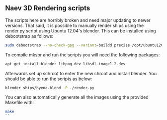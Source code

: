 ## Naev 3D Rendering scripts

The scripts here are horribly broken and need major updating to newer versions.
That said, it is possible to manually render ships using the render.py script
using Ubuntu 12.04's blender. This can be installed using debootstrap as follows:

```sh
sudo debootstrap --no-check-gpg --variant=buildd precise /opt/ubuntu1204 http://archive.ubuntu.com/ubuntu/
```

To compile mkspr and run the scripts you will need the following packages:

```sh
apt-get install blender libpng-dev libsdl-image1.2-dev
```

Afterwards set up schroot to enter the new chroot and install blender. You
should be able to run the scripts as below:

```sh
blender ships/hyena.blend -P ./render.py
```

You can also automatically generate all the images using the provided Makefile
with:

```sh
make
``

